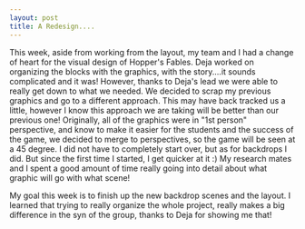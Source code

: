 ```yaml
---
layout: post
title: A Redesign.... 
---
```


This week, aside from working from the layout, my team and I had a change of heart for the visual design of Hopper's Fables. Deja worked 
on organizing the blocks with the graphics, with the story....it sounds complicated and it was! However, thanks to Deja's lead we were 
able to really get down to what we needed. We decided to scrap my previous graphics and go to a different approach. This may have back 
tracked us a little, however I know this approach we are taking will be better than our previous one! Originally, all of the graphics were 
in "1st person" perspective, and know to make it easier for the students and the success of the game, we decided to merge to perspectives, 
so the game will be seen at a 45 degree. I did not have to completely start over, but as for backdrops I did. But since the first time I 
started, I get quicker at it :) My research mates and I spent a good amount of time really going into detail about what graphic will go 
with what scene! 

My goal this week is to finish up the new backdrop scenes and the layout. I learned that trying to really organize the whole project, 
really makes a big difference in the syn of the group, thanks to Deja for showing me that! 


